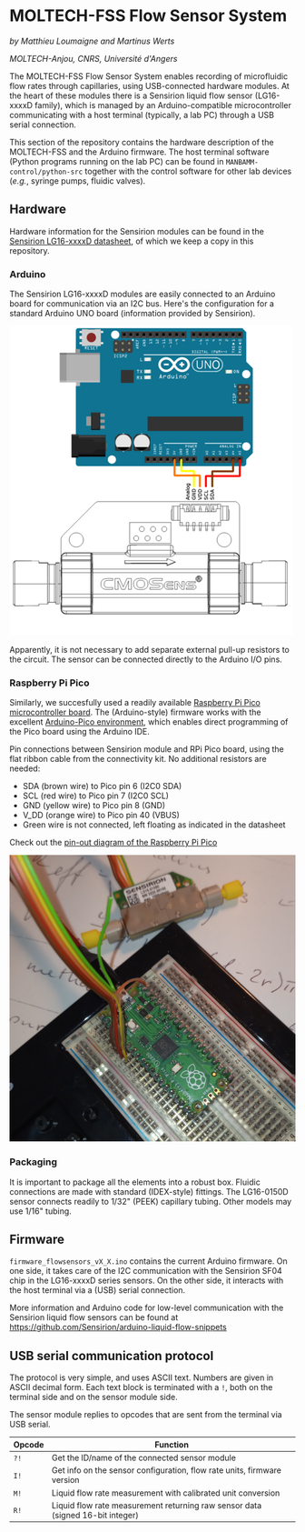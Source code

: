 # MOLTECH-FSS Flow Sensor System

*by Matthieu Loumaigne and Martinus Werts*

*MOLTECH-Anjou, CNRS, Université d'Angers*

The MOLTECH-FSS Flow Sensor System enables recording of microfluidic flow rates through capillaries, using USB-connected hardware modules. At the heart of these modules there is a Sensirion liquid flow sensor (LG16-xxxxD family), which is managed by an Arduino-compatible microcontroller communicating with a host terminal (typically, a lab PC) through a USB serial connection.

This section of the repository contains the hardware description of the MOLTECH-FSS and the Arduino firmware. The host terminal software (Python programs running on the lab PC) can be found in `MANBAMM-control/python-src` together with the control software for other lab devices (*e.g.*, syringe pumps, fluidic valves).

## Hardware


Hardware information for the Sensirion modules can be found in the [Sensirion LG16-xxxxD datasheet](https://github.com/mhvwerts/MANBAMM-control/blob/main/MOLTECH-flow-sensor-system/res/Sensirion_Liquid_Flow_Meters_LG16_xxxxD_Datasheet.pdf), of which we keep a copy in this repository.

### Arduino

The Sensirion LG16-xxxxD modules are easily connected to an Arduino board for communication via an I2C bus. Here's the configuration for a standard Arduino UNO board (information provided by Sensirion).

![Schematic of connection between LG16 sensor and Arduino UNO board](./res/LG16-xxxxD-i2cconnectionarduino.png)

Apparently, it is not necessary to add separate external pull-up resistors to the circuit. The sensor can be connected directly to the Arduino I/O pins.

### Raspberry Pi Pico

Similarly, we succesfully used a readily available [Raspberry Pi Pico microcontroller board]( https://www.raspberrypi.com/documentation/microcontrollers/pico-series.html#pico-1-family). The (Arduino-style) firmware works with the excellent [Arduino-Pico environment](https://arduino-pico.readthedocs.io/en/stable/), which enables direct programming of the Pico board using the Arduino IDE.

Pin connections between Sensirion module and RPi Pico board, using the flat ribbon cable from the connectivity kit. No additional resistors are needed:

- SDA (brown wire) to Pico pin 6 (I2C0 SDA)
- SCL (red wire) to Pico pin 7 (I2C0 SCL)
- GND (yellow wire) to Pico pin 8 (GND)
- V_DD (orange wire) to Pico pin 40 (VBUS)
- Green wire is not connected, left floating as indicated in the datasheet

Check out the [pin-out diagram of the Raspberry Pi Pico](https://github.com/mhvwerts/MANBAMM-control/blob/main/MOLTECH-flow-sensor-system/res/Pico-R3-A4-Pinout.pdf)

![First contact between Sensirion flow sensor module and Raspberry Pi Pico (RP2040)](./res/SensirionRPiPico_small.jpg)

### Packaging

It is important to package all the elements into a robust box. Fluidic connections are made with standard (IDEX-style) fittings. The LG16-0150D sensor connects readily to 1/32" (PEEK) capillary tubing. Other models may use 1/16" tubing.



## Firmware

`firmware_flowsensors_vX_X.ino` contains the current Arduino firmware. On one side, it takes care of the I2C communication with the Sensirion SF04 chip in the LG16-xxxxD series sensors. On the other side, it interacts with the host terminal via a (USB) serial connection.


More information and Arduino code for low-level communication with the Sensirion liquid flow sensors can be found at https://github.com/Sensirion/arduino-liquid-flow-snippets


## USB serial communication protocol

The protocol is very simple, and uses ASCII text. Numbers are given in ASCII decimal form. Each text block is terminated with a `!`, both on the terminal side and on the sensor module side.

The sensor module replies to opcodes that are sent from the terminal via USB serial.

| Opcode  | Function                                 |
|---------|------------------------------------------|
| `?!`    | Get the ID/name of the connected sensor module  |
| `I!`    | Get info on the sensor configuration, flow rate units, firmware version |
| `M!`    | Liquid flow rate measurement with calibrated unit conversion  |
| `R!`    | Liquid flow rate measurement returning raw sensor data (signed 16-bit integer) |

